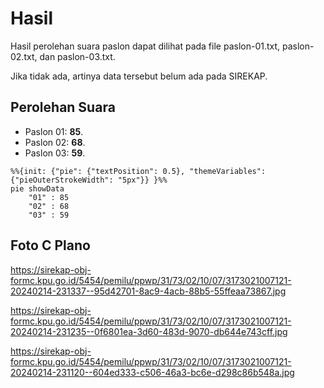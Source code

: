 # Hasil

Hasil perolehan suara paslon dapat dilihat pada file paslon-01.txt, paslon-02.txt, dan paslon-03.txt.

Jika tidak ada, artinya data tersebut belum ada pada SIREKAP.

## Perolehan Suara

 * Paslon 01: **85**.
 * Paslon 02: **68**.
 * Paslon 03: **59**.

```mermaid
%%{init: {"pie": {"textPosition": 0.5}, "themeVariables": {"pieOuterStrokeWidth": "5px"}} }%%
pie showData
    "01" : 85
    "02" : 68
    "03" : 59
```
## Foto C Plano

https://sirekap-obj-formc.kpu.go.id/5454/pemilu/ppwp/31/73/02/10/07/3173021007121-20240214-231337--95d42701-8ac9-4acb-88b5-55ffeaa73867.jpg

https://sirekap-obj-formc.kpu.go.id/5454/pemilu/ppwp/31/73/02/10/07/3173021007121-20240214-231235--0f6801ea-3d60-483d-9070-db644e743cff.jpg

https://sirekap-obj-formc.kpu.go.id/5454/pemilu/ppwp/31/73/02/10/07/3173021007121-20240214-231120--604ed333-c506-46a3-bc6e-d298c86b548a.jpg
